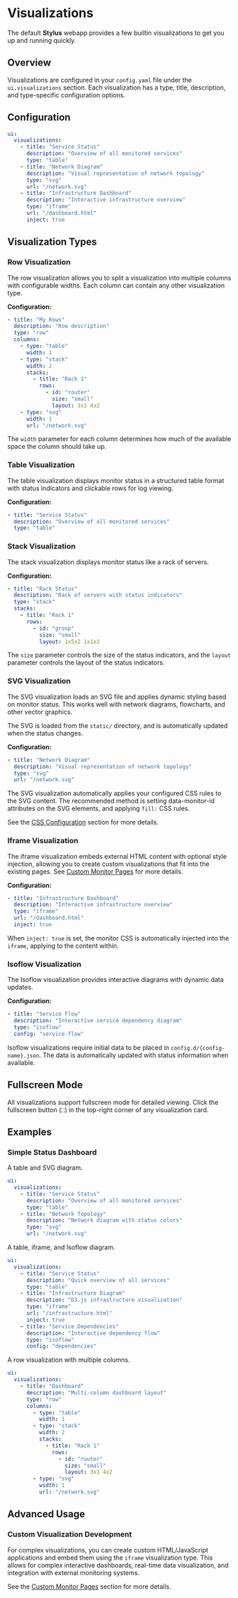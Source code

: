 # Visualizations

The default **Stylus** webapp provides a few builtin visualizations to get you
up and running quickly.

## Overview

Visualizations are configured in your `config.yaml` file under the `ui.visualizations` section. Each visualization has a type, title, description, and type-specific configuration options.

## Configuration

```yaml
ui:
  visualizations:
    - title: "Service Status"
      description: "Overview of all monitored services"
      type: "table"
    - title: "Network Diagram"
      description: "Visual representation of network topology"
      type: "svg"
      url: "/network.svg"
    - title: "Infrastructure Dashboard"
      description: "Interactive infrastructure overview"
      type: "iframe"
      url: "/dashboard.html"
      inject: true
```

## Visualization Types

### Row Visualization

The row visualization allows you to split a visualization into multiple columns
with configurable widths. Each column can contain any other visualization type.

**Configuration:**

```yaml
- title: "My Rows"
  description: "Row description"
  type: "row"
  columns:
    - type: "table"
      width: 1
    - type: "stack"
      width: 2
      stacks:
        - title: "Rack 1"
          rows:
            - id: "router"
              size: "small"
              layout: 3x1 4x2
    - type: "svg"
      width: 1
      url: "/network.svg"
```

The `width` parameter for each column determines how much of the available space
the column should take up.

### Table Visualization

The table visualization displays monitor status in a structured table format with status indicators and clickable rows for log viewing.

**Configuration:**

```yaml
- title: "Service Status"
  description: "Overview of all monitored services"
  type: "table"
```

### Stack Visualization

The stack visualization displays monitor status like a rack of servers.

**Configuration:**

```yaml
- title: "Rack Status"
  description: "Rack of servers with status indicators"
  type: "stack"
  stacks:
    - title: "Rack 1"
      rows:
        - id: "group"
          size: "small"
          layout: 1x5x2 1x1x2
```

The `size` parameter controls the size of the status indicators, and the `layout`
parameter controls the layout of the status indicators.

### SVG Visualization

The SVG visualization loads an SVG file and applies dynamic styling based on
monitor status. This works well with network diagrams, flowcharts, and other
vector graphics.

The SVG is loaded from the `static/` directory, and is automatically updated
when the status changes.

**Configuration:**

```yaml
- title: "Network Diagram"
  description: "Visual representation of network topology"
  type: "svg"
  url: "/network.svg"
```

The SVG visualization automatically applies your configured CSS rules to the SVG
content. The recommended method is setting data-monitor-id attributes on the SVG
elements, and applying `fill:` CSS rules.

See the [CSS Configuration](../configuration/css/) section for more details.

### Iframe Visualization

The iframe visualization embeds external HTML content with optional style
injection, allowing you to create custom visualizations that fit into the
existing pages. See [Custom Monitor Pages](creating-pages.md) for more details.

**Configuration:**

```yaml
- title: "Infrastructure Dashboard"
  description: "Interactive infrastructure overview"
  type: "iframe"
  url: "/dashboard.html"
  inject: true
```

When `inject: true` is set, the monitor CSS is automatically injected into the
`iframe`, applying to the content within.

### Isoflow Visualization

The Isoflow visualization provides interactive diagrams with dynamic data
updates.

**Configuration:**

```yaml
- title: "Service Flow"
  description: "Interactive service dependency diagram"
  type: "isoflow"
  config: "service-flow"
```

Isoflow visualizations require initial data to be placed in
`config.d/{config-name}.json`. The data is automatically updated with status
information when available.

## Fullscreen Mode

All visualizations support fullscreen mode for detailed viewing. Click the
fullscreen button (`⛶`) in the top-right corner of any visualization card.

## Examples

### Simple Status Dashboard

A table and SVG diagram.

```yaml
ui:
  visualizations:
    - title: "Service Status"
      description: "Overview of all monitored services"
      type: "table"
    - title: "Network Topology"
      description: "Network diagram with status colors"
      type: "svg"
      url: "/network.svg"
```

A table, iframe, and Isoflow diagram.

```yaml
ui:
  visualizations:
    - title: "Service Status"
      description: "Quick overview of all services"
      type: "table"
    - title: "Infrastructure Diagram"
      description: "D3.js infrastructure visualization"
      type: "iframe"
      url: "/infrastructure.html"
      inject: true
    - title: "Service Dependencies"
      description: "Interactive dependency flow"
      type: "isoflow"
      config: "dependencies"
```

A row visualization with multiple columns.

```yaml
ui:
  visualizations:
    - title: "Dashboard"
      description: "Multi-column dashboard layout"
      type: "row"
      columns:
        - type: "table"
          width: 1
        - type: "stack"
          width: 2
          stacks:
            - title: "Rack 1"
              rows:
                - id: "router"
                  size: "small"
                  layout: 3x1 4x2
        - type: "svg"
          width: 1
          url: "/network.svg"
```

## Advanced Usage

### Custom Visualization Development

For complex visualizations, you can create custom HTML/JavaScript applications
and embed them using the `iframe` visualization type. This allows for complex
interactive dashboards, real-time data visualization, and integration with
external monitoring systems.

See the [Custom Monitor Pages](creating-pages.md) section for more details.
